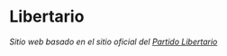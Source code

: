 # Libertario

_Sitio web basado en el sitio oficial del [Partido Libertario](https://partidolibertario.com.ar)_

